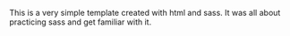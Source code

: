 
This is a very simple template created with html and sass. It was all about practicing sass and get familiar with it.
